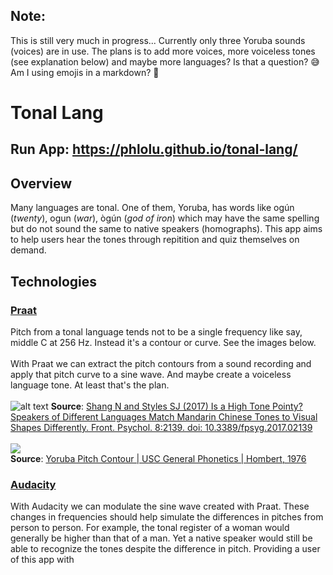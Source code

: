 ## Note:
This is still very much in progress... Currently only three Yoruba sounds (voices) are in use. The plans is to add more voices, more voiceless tones (see explanation below) and maybe more languages? Is that a question? &#128517; Am I using emojis in a markdown? &#129318;


# Tonal Lang

## Run App: https://phlolu.github.io/tonal-lang/

## Overview
Many languages are tonal. One of them, Yoruba, has words like og&uacute;n (<i>twenty</i>), ogun (<i>war</i>), &ograve;g&uacute;n (<i>god of iron</i>) which may have the same spelling but do not sound the same to native speakers (homographs). This app aims to help users hear the tones through repitition and quiz themselves on demand.

## Technologies

### [Praat](https://www.fon.hum.uva.nl/praat/)
Pitch from a tonal language tends not to be a single frequency like say, middle C at 256 Hz. Instead it's a contour or curve. See the images below.
<br><br>With Praat we can extract the pitch contours from a sound recording and apply that pitch curve to a sine wave. And maybe create a voiceless language tone. At least that's the plan.
<br>
<br>
![alt text](https://www.frontiersin.org/files/Articles/292119/fpsyg-08-02139-HTML/image_m/fpsyg-08-02139-g001.jpg)
<b>Source</b>: [Shang N and Styles SJ (2017) Is a High Tone Pointy? Speakers of Different Languages Match Mandarin Chinese Tones to Visual Shapes Differently. Front. Psychol. 8:2139. doi: 10.3389/fpsyg.2017.02139](https://www.frontiersin.org/articles/10.3389/fpsyg.2017.02139/full)
<br>
<br>
![](https://sail.usc.edu/~lgoldste/General_Phonetics/Tone/yoruba1.jpg)
<br><b>Source</b>: [Yoruba Pitch Contour | USC General Phonetics | Hombert, 1976](https://sail.usc.edu/~lgoldste/General_Phonetics/Tone/)

### [Audacity](https://www.audacityteam.org)
With Audacity we can modulate the sine wave created with Praat. These changes in frequencies should help simulate the differences in pitches from person to person. For example, the tonal register of a woman would generally be higher than that of a man. Yet a native speaker would still be able to recognize the tones despite the difference in pitch. Providing a user of this app with 



